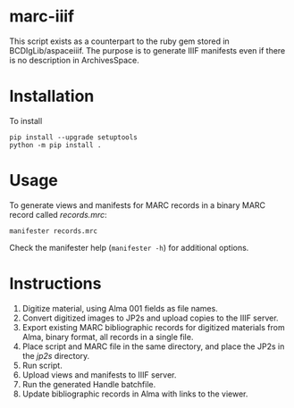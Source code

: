 # marc-iiif

This script exists as a counterpart to the ruby gem stored in BCDIgLib/aspaceiiif. The purpose is to generate IIIF manifests even if there is no description in ArchivesSpace.

# Installation

To install

```shell
pip install --upgrade setuptools
python -m pip install .
```

# Usage

To generate views and manifests for MARC records in a binary MARC record called *records.mrc*:

```shell
manifester records.mrc
```

Check the manifester help (`manifester -h`) for additional options.

# Instructions

1. Digitize material, using Alma 001 fields as file names.
2. Convert digitized images to JP2s and upload copies to the IIIF server.
3. Export existing MARC bibliographic records for digitized materials from Alma, binary format, all records in a single file.
4. Place script and MARC file in the same directory, and place the JP2s in the _jp2s_ directory.
5. Run script.
6. Upload views and manifests to IIIF server.
7. Run the generated Handle batchfile.
8. Update bibliographic records in Alma with links to the viewer.

